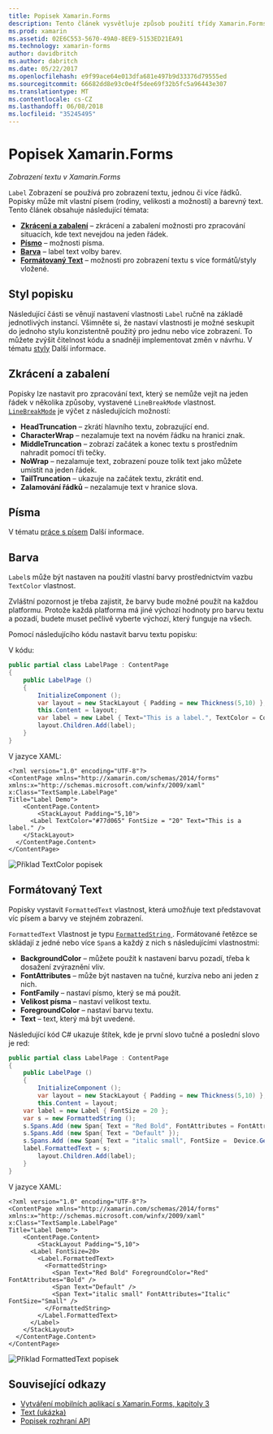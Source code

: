 ```yaml
---
title: Popisek Xamarin.Forms
description: Tento článek vysvětluje způsob použití třídy Xamarin.Forms popisek zobrazení jednou či více řádků textu v aplikacích.
ms.prod: xamarin
ms.assetid: 02E6C553-5670-49A0-8EE9-5153ED21EA91
ms.technology: xamarin-forms
author: davidbritch
ms.author: dabritch
ms.date: 05/22/2017
ms.openlocfilehash: e9f99ace64e013dfa681e497b9d33376d79555ed
ms.sourcegitcommit: 66682dd8e93c0e4f5dee69f32b5fc5a96443e307
ms.translationtype: MT
ms.contentlocale: cs-CZ
ms.lasthandoff: 06/08/2018
ms.locfileid: "35245495"
---
```

# <a name="xamarinforms-label"></a>Popisek Xamarin.Forms

_Zobrazení textu v Xamarin.Forms_

`Label` Zobrazení se používá pro zobrazení textu, jednou či více řádků. Popisky může mít vlastní písem (rodiny, velikosti a možnosti) a barevný text. Tento článek obsahuje následující témata:

- **[Zkrácení a zabalení](#Truncation_and_Wrapping)**  &ndash; zkrácení a zabalení možnosti pro zpracování situacích, kde text nevejdou na jeden řádek.
- **[Písmo](#Font)**  &ndash; možnosti písma.
- **[Barva](#Color)**  &ndash; label text volby barev.
- **[Formátovaný Text](#Formatted_Text)**  &ndash; možnosti pro zobrazení textu s více formátů/styly vložené.

## <a name="styling-label"></a>Styl popisku

Následující části se věnují nastavení vlastnosti `Label` ručně na základě jednotlivých instancí. Všimněte si, že nastaví vlastnosti je možné seskupit do jednoho stylu konzistentně použitý pro jednu nebo více zobrazení. To můžete zvýšit čitelnost kódu a snadněji implementovat změn v návrhu. V tématu [styly](~/xamarin-forms/user-interface/text/styles.md) Další informace.

<a name="Truncation_and_Wrapping" />

## <a name="truncation-and-wrapping"></a>Zkrácení a zabalení

Popisky lze nastavit pro zpracování text, který se nemůže vejít na jeden řádek v několika způsoby, vystavené `LineBreakMode` vlastnost. [`LineBreakMode`](https://developer.xamarin.com/api/type/Xamarin.Forms.LineBreakMode/) je výčet z následujících možností:

- **HeadTruncation** &ndash; zkrátí hlavního textu, zobrazující end.
- **CharacterWrap** &ndash; nezalamuje text na novém řádku na hranici znak.
- **MiddleTruncation** &ndash; zobrazí začátek a konec textu s prostředním nahradit pomocí tři tečky.
- **NoWrap** &ndash; nezalamuje text, zobrazení pouze tolik text jako můžete umístit na jeden řádek.
- **TailTruncation** &ndash; ukazuje na začátek textu, zkrátit end.
- **Zalamování řádků** &ndash; nezalamuje text v hranice slova.

## <a name="font"></a>Písma

V tématu [práce s písem](~/xamarin-forms/user-interface/text/fonts.md) Další informace.

## <a name="color"></a>Barva

`Label`s může být nastaven na použití vlastní barvy prostřednictvím vazbu `TextColor` vlastnost.

Zvláštní pozornost je třeba zajistit, že barvy bude možné použít na každou platformu. Protože každá platforma má jiné výchozí hodnoty pro barvu textu a pozadí, budete muset pečlivě vyberte výchozí, který funguje na všech.

Pomocí následujícího kódu nastavit barvu textu popisku:

V kódu:

```csharp
public partial class LabelPage : ContentPage
{
    public LabelPage ()
    {
        InitializeComponent ();
        var layout = new StackLayout { Padding = new Thickness(5,10) };
        this.Content = layout;
        var label = new Label { Text="This is a label.", TextColor = Color.FromHex("#77d065"), FontSize = 20 };
        layout.Children.Add(label);
    }
}
```

V jazyce XAML:

```xaml
<?xml version="1.0" encoding="UTF-8"?>
<ContentPage xmlns="http://xamarin.com/schemas/2014/forms"
xmlns:x="http://schemas.microsoft.com/winfx/2009/xaml"
x:Class="TextSample.LabelPage"
Title="Label Demo">
    <ContentPage.Content>
        <StackLayout Padding="5,10">
      <Label TextColor="#77d065" FontSize = "20" Text="This is a label." />
    </StackLayout>
  </ContentPage.Content>
</ContentPage>
```

![](label-images/textcolor.png "Příklad TextColor popisek")

<a name="Formatted_Text" />

## <a name="formatted-text"></a>Formátovaný Text

Popisky vystavit `FormattedText` vlastnost, která umožňuje text představovat víc písem a barvy ve stejném zobrazení.

`FormattedText` Vlastnost je typu [ `FormattedString` ](https://developer.xamarin.com/api/type/Xamarin.Forms.FormattedString/). Formátované řetězce se skládají z jedné nebo více `Span`s a každý z nich s následujícími vlastnostmi:

- **BackgroundColor** &ndash; můžete použít k nastavení barvu pozadí, třeba k dosažení zvýraznění vliv.
- **FontAttributes** &ndash; může být nastaven na tučné, kurzíva nebo ani jeden z nich.
- **FontFamily** &ndash; nastaví písmo, který se má použít.
- **Velikost písma** &ndash; nastaví velikost textu.
- **ForegroundColor** &ndash; nastaví barvu textu.
- **Text** &ndash; text, který má být uvedené.

Následující kód C# ukazuje štítek, kde je první slovo tučné a poslední slovo je red:

```csharp
public partial class LabelPage : ContentPage
{
    public LabelPage ()
    {
        InitializeComponent ();
        var layout = new StackLayout { Padding = new Thickness(5,10) };
        this.Content = layout;
    var label = new Label { FontSize = 20 };
    var s = new FormattedString ();
    s.Spans.Add (new Span{ Text = "Red Bold", FontAttributes = FontAttributes.Bold });
    s.Spans.Add (new Span{ Text = "Default" });
    s.Spans.Add (new Span{ Text = "italic small", FontSize =  Device.GetNamedSize(NamedSize.Small, typeof(Label)), FontAttributes = FontAttributes.Italic});
    label.FormattedText = s;
        layout.Children.Add(label);
    }
}
```

V jazyce XAML:

```xaml
<?xml version="1.0" encoding="UTF-8"?>
<ContentPage xmlns="http://xamarin.com/schemas/2014/forms"
xmlns:x="http://schemas.microsoft.com/winfx/2009/xaml"
x:Class="TextSample.LabelPage"
Title="Label Demo">
    <ContentPage.Content>
        <StackLayout Padding="5,10">
      <Label FontSize=20>
        <Label.FormattedText>
          <FormattedString>
            <Span Text="Red Bold" ForegroundColor="Red" FontAttributes="Bold" />
            <Span Text="Default" />
            <Span Text="italic small" FontAttributes="Italic" FontSize="Small" />
          </FormattedString>
        </Label.FormattedText>
      </Label>
    </StackLayout>
  </ContentPage.Content>
</ContentPage>
```

![](label-images/formattedtext.png "Příklad FormattedText popisek")


## <a name="related-links"></a>Související odkazy

- [Vytváření mobilních aplikací s Xamarin.Forms, kapitoly 3](https://developer.xamarin.com/r/xamarin-forms/book/chapter03.pdf)
- [Text (ukázka)](https://developer.xamarin.com/samples/xamarin-forms/UserInterface/Text)
- [Popisek rozhraní API](https://developer.xamarin.com/api/type/Xamarin.Forms.Label/)
